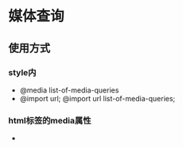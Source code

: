 # 媒体查询

## 使用方式

### style内

- @media list-of-media-queries
- @import url;
@import url list-of-media-queries;

### html标签的media属性

- <style>

	- <style media="screen" />

- <link>

	- <link media="screen" />

- <source>

### Window.matchMedia()、MediaQueryList.addListener()

- 测试和监控媒体状态
- 语法

	- mqList = window.matchMedia(mediaQueryString)

- let mql = window.matchMedia('(max-width: 600px)');

	- mql为

{
  matches: true,
  media: "(min-width: 600px)",
  onchange: null,
  __proto__:{
    addListener: fn,
    removeListener: fn,
  },
}

## 语法

### 不区分大小写

### 每条媒体查询语句都由一个可选的媒体类型和任意数量的媒体特性表达式构成

### 可以使用多种逻辑操作符合并多条媒体查询语句

## 媒体类型

### all

- 适用于所有设备
- 默认值

### screen

- 屏幕

### print

- 打印预览模式下，屏幕上查看的分页材料和文档

### speech

- 语音合成器

## 媒体特性

### color

- 像素的比特值

	- (color)代表为彩色

### orientation

- 视窗（viewport）的旋转方向

### width

- 视窗（viewport）的宽度，包括纵向滚动条的宽度
- 范围特性，可以加前缀max-和min表示最大和最小

### height

### hover

- 主要输入模式是否允许用户在元素上悬停

### device-width

### device-height

- 渲染表面（如屏幕）的高度

### device-aspect-ratio

- 输出设备的宽高比

### aspect-ratio

- 视窗（viewport）的宽高比

### ...

## 逻辑操作符

### and

- 多个媒体查询规则组合成单条媒体查询
- 可以将媒体功能与媒体类型结合在一起

### not

- 否定媒体查询
- 以逗号分隔的查询列表，仅否定特定查询
- not必须制定媒体类型

### only

- 仅在整个查询匹配时才用于应用样式
- only必须制定媒体类型

### ,(逗号)

- 将多个媒体查询合并为一个规则
- 逗号之间为逻辑or的关系

